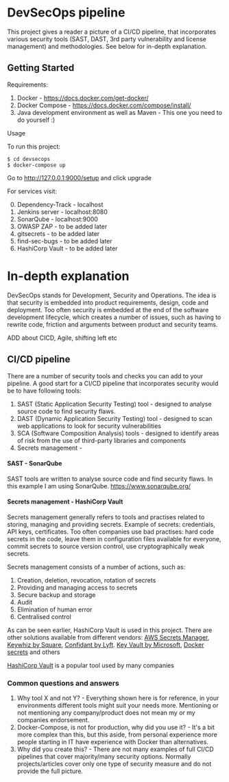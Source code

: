 # DevSecOps pipeline

This project gives a reader a picture of a CI/CD pipeline, that incorporates various security tools (SAST, DAST, 3rd party vulnerability and license management) and methodologies.
See below for in-depth explanation.

## Getting Started

Requirements:
1) Docker - 
https://docs.docker.com/get-docker/
2) Docker Compose - https://docs.docker.com/compose/install/
3) Java development environment as well as Maven - This one you need to do yourself :)

Usage

To run this project:

```
$ cd devsecops
$ docker-compose up
```
Go to http://127.0.0.1:9000/setup and click upgrade

For services visit:

0) Dependency-Track - localhost
1) Jenkins server - localhost:8080
2) SonarQube - localhost:9000 
3) OWASP ZAP - to be added later
4) gitsecrets - to be added later
5) find-sec-bugs - to be added later
6) HashiCorp Vault - to be added later

# In-depth explanation

DevSecOps stands for Development, Security and Operations. The idea is that security is embedded into product requirements, design, code and deployment.
Too often security is embedded at the end of the software development lifecycle, which creates a number of issues, such as having to rewrite code, friction and arguments between product and security teams.

ADD about CICD, Agile, shifting left etc


## CI/CD pipeline

There are a number of security tools and checks you can add to your pipeline. 
A good start for a CI/CD pipeline that incorporates security would be to have following tools:
1) SAST (Static Application Security Testing) tool - designed to analyse source code to find security flaws.
2) DAST (Dynamic Application Security Testing) tool - designed to scan web applications to look for security vulnerabilities
3) SCA (Software Composition Analysis) tools - designed to identify areas of risk from the use of third-party libraries and components
4) Secrets management - 

#### SAST - SonarQube

SAST tools are written to analyse source code and find security flaws. In this example I am using SonarQube. https://www.sonarqube.org/


#### Secrets management - HashiCorp Vault

Secrets management generally refers to tools and practises related to storing, managing and providing secrets. Example of secrets: credentials, API keys, certificates.
Too often companies use bad practises: hard code secrets in the code, leave them in configuration files available for everyone, commit secrets to source version control, use cryptographically weak secrets.

Secrets management consists of a number of actions, such as:
1. Creation, deletion, revocation, rotation of secrets
2. Providing and managing access to secrets
3. Secure backup and storage
4. Audit
5. Elimination of human error
6. Centralised control

As can be seen earlier, HashiCorp Vault is used in this project. There are other solutions available from different vendors: [AWS Secrets Manager](https://aws.amazon.com/secrets-manager/), [Keywhiz by Square](https://github.com/square/keywhiz), [Confidant by Lyft](https://github.com/lyft/confidant). [Key Vault by Microsoft](https://azure.microsoft.com/en-us/services/key-vault/), [Docker secrets](https://docs.docker.com/engine/swarm/secrets/) and others 

[HashiCorp Vault](https://www.vaultproject.io/) is a popular tool used by many companies

### Common questions and answers
1) Why tool X and not Y? - Everything shown here is for reference, in your environments different tools might suit your needs more. Mentioning or not mentioning any company/product does not mean my or my companies endorsement.
2) Docker-Compose, is not for production, why did you use it? - It's a bit more complex than this, but this aside, from personal experience more people starting in IT have experience with Docker than alternatives.
3) Why did you create this? - There are not many examples of full CI/CD pipelines that cover majority/many security options. Normally projects/articles cover only one type of security measure and do not provide the full picture.
